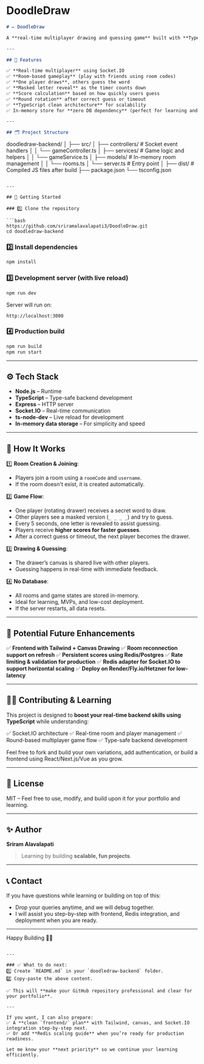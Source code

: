 # DoodleDraw

```markdown
# ✏️ DoodleDraw

A **real-time multiplayer drawing and guessing game** built with **TypeScript, Node.js, Express, and Socket.IO** for scalable, low-latency fun with friends.

---

## 🎯 Features

✅ **Real-time multiplayer** using Socket.IO  
✅ **Room-based gameplay** (play with friends using room codes)  
✅ **One player draws**, others guess the word  
✅ **Masked letter reveal** as the timer counts down  
✅ **Score calculation** based on how quickly users guess  
✅ **Round rotation** after correct guess or timeout  
✅ **TypeScript clean architecture** for scalability  
✅ In-memory store for **zero DB dependency** (perfect for learning and MVPs)

---

## 🗂️ Project Structure

```

doodledraw-backend/
│
├── src/
│   ├── controllers/       # Socket event handlers
│   │    └── gameController.ts
│   ├── services/          # Game logic and helpers
│   │    └── gameService.ts
│   ├── models/            # In-memory room management
│   │    └── rooms.ts
│   └── server.ts          # Entry point
│
├── dist/                  # Compiled JS files after build
├── package.json
└── tsconfig.json

````

---

## 🚀 Getting Started

### 1️⃣ Clone the repository

```bash
https://github.com/sriramalavalapati3/DoodleDraw.git
cd doodledraw-backend
````

### 2️⃣ Install dependencies

```bash
npm install
```

### 3️⃣ Development server (with live reload)

```bash
npm run dev
```

Server will run on:

```
http://localhost:3000
```

### 4️⃣ Production build

```bash
npm run build
npm run start
```

---

## ⚙️ Tech Stack

* **Node.js** – Runtime
* **TypeScript** – Type-safe backend development
* **Express** – HTTP server
* **Socket.IO** – Real-time communication
* **ts-node-dev** – Live reload for development
* **In-memory data storage** – For simplicity and speed

---

## 🚩 How It Works

1️⃣ **Room Creation & Joining**:

* Players join a room using a `roomCode` and `username`.
* If the room doesn't exist, it is created automatically.

2️⃣ **Game Flow**:

* One player (rotating drawer) receives a secret word to draw.
* Other players see a masked version (`_ _ _ _`) and try to guess.
* Every 5 seconds, one letter is revealed to assist guessing.
* Players receive **higher scores for faster guesses**.
* After a correct guess or timeout, the next player becomes the drawer.

3️⃣ **Drawing & Guessing**:

* The drawer’s canvas is shared live with other players.
* Guessing happens in real-time with immediate feedback.

4️⃣ **No Database**:

* All rooms and game states are stored in-memory.
* Ideal for learning, MVPs, and low-cost deployment.
* If the server restarts, all data resets.

---

## 🧩 Potential Future Enhancements

✅ **Frontend with Tailwind + Canvas Drawing**
✅ **Room reconnection support on refresh**
✅ **Persistent scores using Redis/Postgres**
✅ **Rate limiting & validation for production**
✅ **Redis adapter for Socket.IO to support horizontal scaling**
✅ **Deploy on Render/Fly.io/Hetzner for low-latency**

---

## 🧑‍💻 Contributing & Learning

This project is designed to **boost your real-time backend skills using TypeScript** while understanding:

✅ Socket.IO architecture
✅ Real-time room and player management
✅ Round-based multiplayer game flow
✅ Type-safe backend development

Feel free to fork and build your own variations, add authentication, or build a frontend using React/Next.js/Vue as you grow.

---

## 📜 License

MIT – Feel free to use, modify, and build upon it for your portfolio and learning.

---

## ✨ Author

**Sriram Alavalapati**

> Learning by building **scalable, fun projects**.

---

## 📞 Contact

If you have questions while learning or building on top of this:

* Drop your queries anytime, and we will debug together.
* I will assist you step-by-step with frontend, Redis integration, and deployment when you are ready.

---

Happy Building 🚀✨

```

---

### ✅ What to do next:
1️⃣ Create `README.md` in your `doodledraw-backend` folder.  
2️⃣ Copy-paste the above content.

✅ This will **make your GitHub repository professional and clear for your portfolio**.

---

If you want, I can also prepare:
✅ A **clean `frontend/` plan** with Tailwind, canvas, and Socket.IO integration step-by-step next.  
✅ Or add **Redis scaling guide** when you’re ready for production readiness.

Let me know your **next priority** so we continue your learning efficiently.
```
